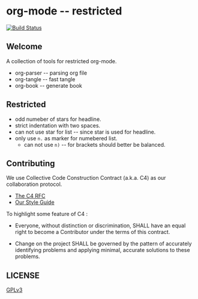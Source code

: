 # org-mode -- restricted

[![Build Status](https://travis-ci.org/parsing-tech/org-rs.svg?branch=master)](https://travis-ci.org/parsing-tech/org-rs)

## Welcome

A collection of tools for restricted org-mode.

- org-parser -- parsing org file
- org-tangle -- fast tangle
- org-book -- generate book

## Restricted

- odd numeber of stars for headline.
- strict indentation with two spaces.
- can not use star for list -- since star is used for headline.
- only use `n.` as marker for numebered list.
  - can not use `n)` -- for brackets should better be balanced.

## Contributing

We use Collective Code Construction Contract (a.k.a. C4) as our collaboration protocol.

- [The C4 RFC](https://rfc.zeromq.org/spec:42/C4)
- [Our Style Guide](STYLE-GUIDE.md)

To highlight some feature of C4 :

- Everyone, without distinction or discrimination,
  SHALL have an equal right to become a Contributor under the terms of this contract.

- Change on the project SHALL be governed by the pattern of
  accurately identifying problems
  and applying minimal, accurate solutions to these problems.

## LICENSE

[GPLv3](LICENSE)
